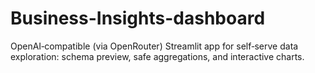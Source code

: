 # Business-Insights-dashboard
OpenAI‑compatible (via OpenRouter) Streamlit app for self‑serve data exploration: schema preview, safe aggregations, and interactive charts.
